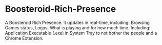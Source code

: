 # Boosteroid-Rich-Presence
A Boosteroid Rich Presence. It updates in real-time, including: Browsing Games status, Logos, What is playing and for how much time. Including: Application Executable (.exe) in System Tray to not bother the people and a Chrome Extension.
